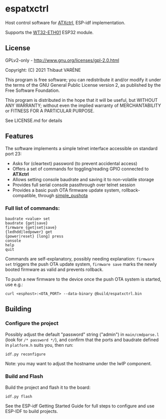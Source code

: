 # espatxctrl

Host control software for [ATXctrl](http://hacks.slashdirt.org/hw/atxctrl/), ESP-idf implementation.

Supports the [WT32-ETH01](http://www.wireless-tag.com/portfolio/wt32-eth01/) ESP32 module.

## License

GPLv2-only - http://www.gnu.org/licenses/gpl-2.0.html

Copyright: (C) 2021 Thibaut VARÈNE

This program is free software; you can redistribute it and/or
modify it under the terms of the GNU General Public License version 2,
as published by the Free Software Foundation.

This program is distributed in the hope that it will be useful, but WITHOUT ANY WARRANTY;
without even the implied warranty of MERCHANTABILITY or FITNESS FOR A PARTICULAR PURPOSE.

See LICENSE.md for details

## Features

The software implements a simple telnet interface accessible on standard port 23:

- Asks for (cleartext) password (to prevent accidental access) 
- Offers a set of commands for toggling/reading GPIO connected to **ATXctrl**
- Allows setting console baudrate and saving it to non-volatile storage
- Provides full serial console passthrough over telnet session
- Provides a basic push OTA firmware update system, rollback-compatible, through [simple_pushota](http://vcs.slashdirt.org/git/sw/ESP/simple_pushota.git)

### Full list of commands:

```
baudrate <value> set
baudrate {get|save}
firmware {get|set|save}
{ledhdd|ledpower} get
{power|reset} [long] press
console
help
quit
```

Commands are self-explanatory, possibly needing explanation: `firmware set` triggers the push OTA update system,
`firmware save` marks the newly booted firmware as valid and prevents rollback.

To push a new firmware to the device once the push OTA system is started, use e.g.:

`curl <esphost>:<OTA_PORT> --data-binary @build/espatxctrl.bin`

## Building

### Configure the project

Possibly adjust the default "password" string ("admin") in `main/cmdparse.l` (look for `/* password */`),
and confirm that the ports and baudrate defined in `platform.h` suits you, then run:

`idf.py reconfigure`

Note: you may want to adjust the hostname under the lwIP component.

### Build and Flash

Build the project and flash it to the board:

`idf.py flash`

See the ESP-idf Getting Started Guide for full steps to configure and use ESP-IDF to build projects.
